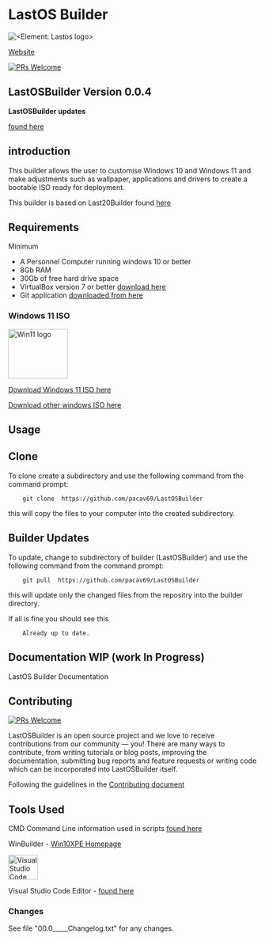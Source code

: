 # LastOS Builder

![<Element: Lastos logo>](<https://cldup.com/E21ACrr4ZJ.png?raw="true" width="100px"  height="100px">)

[Website ](http://www.lastos.org)

[![PRs Welcome](https://img.shields.io/badge/PRs-welcome-brightgreen.svg?style=flat-square)](https://makeapullrequest.com)


## LastOSBuilder Version 0.0.4



**LastOSBuilder updates**

[found here](https://github.com/pacav69/lastosbuilder-updates)

## introduction

This builder allows the user to customise Windows 10 and Windows 11 and make
 adjustments such as wallpaper, applications and drivers to create a bootable ISO ready for deployment.

This builder is based on Last20Builder found [here](http://forum.lastos.org/index.php?threads/last20-ltsc-x64-2020-02.1866/)

## Requirements

Minimum

* A Personnel  Computer running windows 10 or better
* 8Gb RAM
* 30Gb of free hard drive space
* VirtualBox version 7 or better [download here](https://www.virtualbox.org/wiki/Downloads)
* Git application [downloaded from here](https://git-scm.com/downloads)

### Windows 11 ISO
<!-- Windows 11 logo -->

<img src="https://cldup.com/CNvdnmCQtv.png" alt="Win11 logo" style="height: 100px; width:120px;"/>

[Download Windows 11 ISO here](https://www.microsoft.com/en-au/software-download/windows11/)

[Download other windows ISO here](https://www.microsoft.com/en-au/software-download)

## Usage

## Clone

To clone create a subdirectory and use the following command from the command prompt:

        git clone  https://github.com/pacav69/LastOSBuilder
 
this will copy the files to your computer into the created subdirectory.

## Builder Updates

To update, change to subdirectory of builder (LastOSBuilder) and use the following command from the command prompt:

        git pull  https://github.com/pacav69/LastOSBuilder

this will update only the changed files from the repositry into the builder directory.

If all is fine you should see this

        Already up to date.


## Documentation WIP (work In Progress)

LastOS Builder Documentation

## Contributing

[![PRs Welcome](https://img.shields.io/badge/PRs-welcome-brightgreen.svg?style=flat-square)](https://makeapullrequest.com)


LastOSBuilder is an open source project and we love to receive contributions from our community — you! There are many ways to contribute, from writing tutorials or blog posts, improving the documentation, submitting bug reports and feature requests or writing code which can be incorporated into LastOSBuilder itself.

Following the guidelines in the
[Contributing document](https://github.com/pacav69/LastOSBuilder/blob/main/Contributing.md)

## Tools Used

CMD Command Line information used in scripts [found here](https://ss64.com/nt/)


WinBuilder - [Win10XPE Homepage](https://theoven.org/viewforum.php?f=14)

<img src="https://visualstudio.microsoft.com/wp-content/uploads/2019/09/vs-code-responsive-01-1.png" alt="Visual Studio Code logo" style="height: 50px; width:60px;"/>

Visual Studio Code Editor - [found here](https://visualstudio.microsoft.com/) 

### Changes

See file "00.0_____Changelog.txt" for any changes.